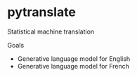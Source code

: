 # pytranslate
Statistical machine translation


Goals
* Generative language model for English
* Generative language model for French
